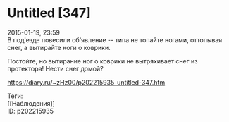 Untitled [347]
===============

   
 2015-01-19, 23:59   
  В под'езде повесили об'явление -- типа не топайте ногами, оттопывая снег, а вытирайте ноги о коврики.   
   
 Постойте, но вытирание ног о коврики не вытряхивает снег из протектора! Нести снег домой?   
    
 <https://diary.ru/~zHz00/p202215935_untitled-347.htm>   
   
 Теги:   
 [[Наблюдения]]   
 ID: p202215935